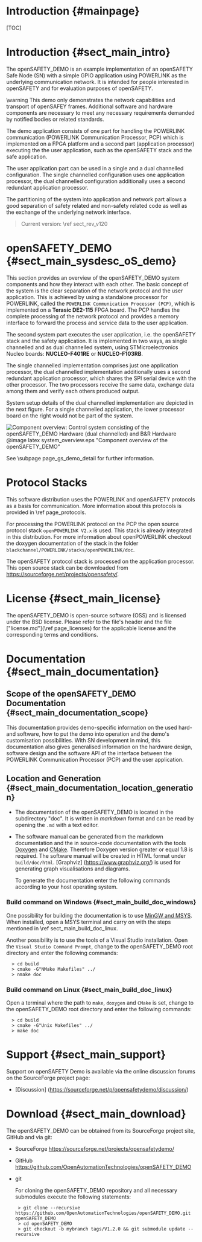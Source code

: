 Introduction {#mainpage}
============

[TOC]

# Introduction {#sect_main_intro}

The openSAFETY_DEMO is an example implementation of an openSAFETY Safe Node (SN)
with a simple GPIO application using POWERLINK as the underlying
communication network. It is intended for people interested in openSAFETY and
for evaluation purposes of openSAFETY.

\warning This demo only demonstrates the network capabilities and transport of
openSAFEY frames. Additional software and hardware components are necessary to
meet any necessary requirements demanded by notified bodies or related
standards.

The demo application consists of one part for handling the
POWERLINK communication (POWERLINK Communication Processor, PCP) which is
implemented on a FPGA platform and a second part (application processor)
executing the
the user application, such as the openSAFETY stack and the safe application.

The user application part can be used in a single and a dual channelled
configuration. The single channelled configuration uses one application
processor, the dual channelled configuration additionally uses a second
redundant application processor.

The partitioning of the system into application and network part allows a good
separation of safety related and non-safety related code as well as the exchange
of the underlying network interface.

> Current version: \ref sect_rev_v120

# openSAFETY_DEMO {#sect_main_sysdesc_oS_demo}

This section provides an overview of the openSAFETY_DEMO system components
and how they interact with each other. The basic concept of the system is the
clear separation of the network protocol and the user application. This is
achieved by using a standalone processor for POWERLINK, called the
`POWERLINK Communication Processor (PCP)`, which is implemented on a **Terasic
DE2-115** FPGA board.
The PCP handles the complete processing of the network protocol and provides a
memory interface to forward the process and service data to the user
application.

The second system part executes the user
application, i.e. the openSAFETY stack and the safety application. It is
implemented in two ways, as single channelled and as dual channelled system,
using STMicroelectronics Nucleo boards: **NUCLEO-F401RE** or **NUCLEO-F103RB**.

The single channelled implementation comprises just one application processor,
the dual channelled implementation additionally uses a second redundant
application processor, which shares the SPI serial device with the other
processor. The two processors  receive the same data, exchange data among them
and verify each others produced output.

System setup details of the dual channelled implementation are
depicted in the next figure. For a single channelled application, the lower
processor board on the right would not be part of the system.

![Component overview: Control system consisting of the openSAFETY_DEMO Hardware (dual channelled) and B&R Hardware](system_overview.png)
@image latex system_overview.eps "Component overview of the openSAFETY_DEMO"

See \subpage page_gs_demo_detail for further information.


# Protocol Stacks

This software distribution uses the POWERLINK and openSAFETY protocols as a
basis for communication. More information about this protocols is provided in
\ref page_protocols.

For processing the POWERLINK protocol on the PCP the open source protocol stack
`openPOWERLINK V2.x` is used. This stack is already integrated in this
distribution. For more information about openPOWERLINK checkout the doxygen
documentation of the stack in the folder
`blackchannel/POWERLINK/stacks/openPOWERLINK/doc`.

The openSAFETY protocol stack is processed on the application processor.
This open source stack can be downloaded from
https://sourceforge.net/projects/opensafety/.



# License   {#sect_main_license}

The openSAFETY_DEMO is open-source software (OSS) and is licensed under the
BSD license.
Please refer to the file's header and the file
[\"license.md\"](\ref page_licenses) for the applicable license and the
corresponding terms and conditions.

# Documentation   {#sect_main_documentation}

## Scope of the openSAFETY_DEMO Documentation {#sect_main_documentation_scope}

This documentation provides demo-specific information on the used hard-
and software, how to put the demo into operation and the demo's
customisation possibilities.
With SN development in mind, this documentation also gives generalised
information on the hardware design, software design and the software API of the
interface between the POWERLINK Communication Processor (PCP) and the user
application.


## Location and Generation {#sect_main_documentation_location_generation}

* The documentation of the openSAFETY_DEMO is located in the
  subdirectory "doc". It is written in _markdown_ format and can be read
  by opening the `.md` with a text editor.
* The software manual can be generated from the markdown
  documentation and the in source-code documentation with the tools
  [Doxygen](http://www.doxygen.org) and [CMake](https://www.cmake.org).
  Therefore Doxygen version greater or equal 1.8 is required.
  The software manual will be created in HTML format under `build/doc/html`.
  [Graphviz] (https://www.graphviz.org/) is used for generating graph
  visualisations and diagrams.

  To generate the documentation enter the following commands according to your
  host operating system.

### Build command on Windows {#sect_main_build_doc_windows}

One possibility for building the documentation is to use
[MinGW and MSYS](https://sourceforge.net/projects/mingw).
When installed, open a MSYS terminal and carry on with the steps
mentioned in \ref sect_main_build_doc_linux.

Another possibility is to use the tools of a Visual Studio installation.
Open the `Visual Studio Command Prompt`, change to the openSAFETY_DEMO root
directory and enter the following commands:

      > cd build
      > cmake -G"NMake Makefiles" ../
      > nmake doc


### Build command on Linux {#sect_main_build_doc_linux}
Open a terminal where the path to `make`, `doxygen` and `CMake` is set,
change to the openSAFETY_DEMO root directory and enter the following commands:

      > cd build
      > cmake -G"Unix Makefiles" ../
      > make doc

# Support   {#sect_main_support}

Support on openSAFETY Demo is available via the online discussion forums on the
SourceForge project page:

 - [Discussion] (https://sourceforge.net/p/opensafetydemo/discussion/)

# Download   {#sect_main_download}

The openSAFETY_DEMO can be obtained from its SourceForge project site,
GitHub and via git:

 - SourceForge
   https://sourceforge.net/projects/opensafetydemo/

 - GitHub
   https://github.com/OpenAutomationTechnologies/openSAFETY_DEMO

 - git

   For cloning the openSAFETY_DEMO repository and all necessary submodules
   execute the following statements:

        > git clone --recursive https://github.com/OpenAutomationTechnologies/openSAFETY_DEMO.git openSAFETY_DEMO
        > cd openSAFETY_DEMO
        > git checkout -b mybranch tags/V1.2.0 && git submodule update --recursive
